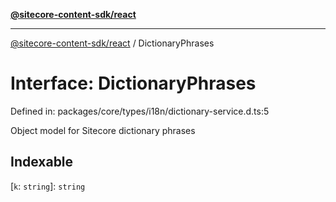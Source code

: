 [**@sitecore-content-sdk/react**](../README.md)

***

[@sitecore-content-sdk/react](../README.md) / DictionaryPhrases

# Interface: DictionaryPhrases

Defined in: packages/core/types/i18n/dictionary-service.d.ts:5

Object model for Sitecore dictionary phrases

## Indexable

\[`k`: `string`\]: `string`
